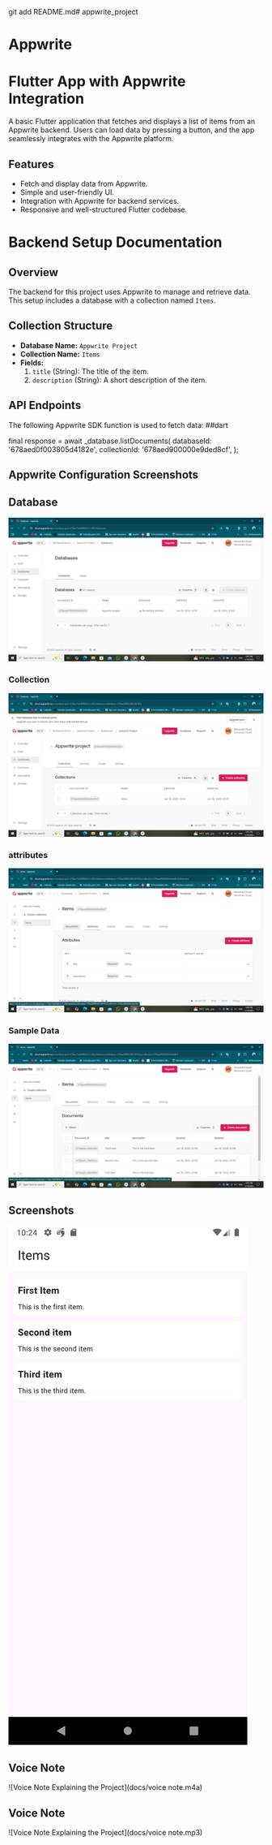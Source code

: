 git add README.md# appwrite_project
# Appwrite
# Flutter App with Appwrite Integration

A basic Flutter application that fetches and displays a list of items from an Appwrite backend. Users can load data by pressing a button, and the app seamlessly integrates with the Appwrite platform.


## Features
- Fetch and display data from Appwrite.
- Simple and user-friendly UI.
- Integration with Appwrite for backend services.
- Responsive and well-structured Flutter codebase.


# Backend Setup Documentation

## Overview
The backend for this project uses Appwrite to manage and retrieve data. This setup includes a database with a collection named `Items`.

## Collection Structure
- **Database Name:** `Appwrite Project`
- **Collection Name:** `Items`
- **Fields:**
    1. `title` (String): The title of the item.
    2. `description` (String): A short description of the item.

## API Endpoints
The following Appwrite SDK function is used to fetch data:
##dart

final response = await _database.listDocuments(
databaseId: '678aed0f003805d4182e',
collectionId: '678aed900000e9ded8cf',
);

## Appwrite Configuration Screenshots

## Database
![Appwrite project](docs/databases.png)

### Collection
![Items](docs/collections.png)

### attributes
![title and description](docs/attributes.png)

### Sample Data
![3 sample items](docs/documents.png)


## Screenshots
![Home Screen](docs/home_screen.png)



## Voice Note
![Voice Note Explaining the Project](docs/voice note.m4a)

## Voice Note
![Voice Note Explaining the Project](docs/voice note.mp3)

